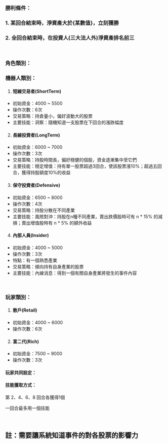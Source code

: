  ### 勝利條件：
 ### 1. 某回合結束時，淨資產大於{某數值}，**立刻獲勝**
 ### 2. 全回合結束時，在投資人(三大法人外)淨資產排名前三
<br/>

 ### 角色類別：
 ### 機器人類別：

 1. #### 短線交易者(ShortTerm)
 - 初始資金：4000 ~ 5500
 - 操作次數：6次
 - 交易策略：持倉量小，偏好波動大的股票
 - 主要技能：洞察：隨機知道一支股票在下回合的漲跌幅度

 2. #### 長線投資者(LongTerm)
 - 初始資金：6000 ~ 7000
 - 操作次數：3次
 - 交易策略：持股時間長，偏好穩健的個股，資金逐漸集中至它們
 - 主要技能：穩定增值：持有單一股票超過3回合，使該股票漲10%；超過五回合，獲得持股額度10%的收益

 3. #### 保守投資者(Defensive)
 - 初始資金：6500 ~ 8000
 - 操作次數：4次
 - 交易策略：持股分散在不同產業
 - 主要技能：風險對沖：持股在n種不同產業，賣出跌價股時可有 n * 15% 的減損；賣出增值股時有 n * 5% 的額外收益

 4. #### 內部人員(Insider)
 - 初始資金：4000 ~ 5000
 - 操作次數：3次
 - 特點：有一個熟悉產業
 - 交易策略：傾向持有自身產業的股票
 - 主要技能：內線消息：得到一個有關自身產業將發生的事件內容

<br/>

 ### 玩家類別：

 1. #### 散戶(Retail)
 - 初始資金：4000 ~ 6000
 - 操作次數：6次

 2. #### 富二代(Rich)
 - 初始資金：7500 ~ 9000
 - 操作次數：3次

 #### 玩家共同設定：

 #### 技能獲取方式：
 第 2、4、6、8 回合各獲得1個

 一回合最多用一個技能


<br/>

## 註：需要讓系統知道事件的對各股票的影響力